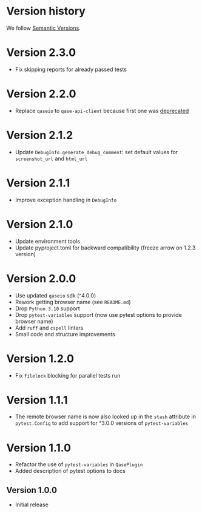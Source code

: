 # Version history

We follow [Semantic Versions](https://semver.org/).

# Version 2.3.0
- Fix skipping reports for already passed tests

# Version 2.2.0
- Replace `qaseio` to `qase-api-client` because first one was [deprecated](https://github.com/qase-tms/qase-python#deprecated)

# Version 2.1.2
- Update `DebugInfo.generate_debug_comment`: set default values for `screenshot_url`
  and `html_url`

# Version 2.1.1
- Improve exception handling in `DebugInfo`

# Version 2.1.0
- Update environment tools
- Update pyproject.toml for backward compatibility (freeze arrow on 1.2.3 version)

# Version 2.0.0

- Use updated `qaseio` sdk (^4.0.0)
- Rework getting browser name (see `README.md`)
- Drop `Python 3.10` support
- Drop `pytest-variables` support (now use pytest options to provide browser name)
- Add `ruff` and `cspell` linters
- Small code and structure improvements

# Version 1.2.0

- Fix `filelock` blocking for parallel tests run

# Version 1.1.1

- The remote browser name is now also looked up in the `stash` attribute
  in `pytest.Config` to add support for ^3.0.0 versions of `pytest-variables`

# Version 1.1.0

- Refactor the use of `pytest-variables` in `QasePlugin`
- Added description of pytest options to docs

## Version 1.0.0

- Initial release
